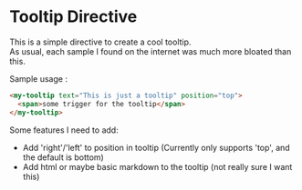 Tooltip Directive  
==  

This is a simple directive to create a cool tooltip.  
As usual, each sample I found on the internet was much more bloated than this.  
  
  
Sample usage :  
```html
<my-tooltip text="This is just a tooltip" position="top">
  <span>some trigger for the tooltip</span>
</my-tooltip>
```


Some features I need to add:  
* Add 'right'/'left' to position in tooltip (Currently only supports 'top', and the default is bottom)  
* Add html or maybe basic markdown to the tooltip (not really sure I want this)

